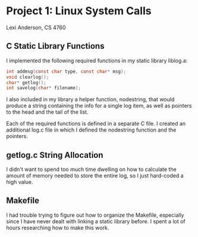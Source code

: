 # Project 1: Linux System Calls
Lexi Anderson, CS 4760

## C Static Library Functions
I implemented the following required functions in my static library liblog.a:

```c
int addmsg(const char type, const char* msg);
void clearlog();
char* getlog();
int savelog(char* filename);
```

I also included in my library a helper function, nodestring, that would produce a string containing the info for a single log item, as well as pointers to the head and the tail of the list.

Each of the required functions is defined in a separate C file. I created an additional log.c file in which I defined the nodestring function and the pointers.

## getlog.c String Allocation
I didn't want to spend too much time dwelling on how to calculate the amount of memory needed to store the entire log, so I just hard-coded a high value.

## Makefile
I had trouble trying to figure out how to organize the Makefile, especially since I have never dealt with linking a static library before. I spent a lot of hours researching how to make this work.

 
